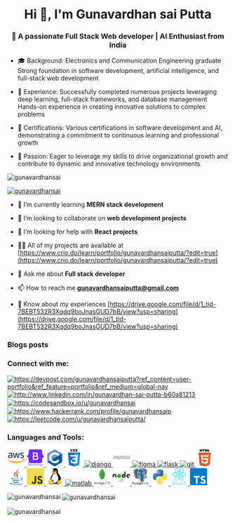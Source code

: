 <h1 align="center">Hi 👋, I'm Gunavardhan sai Putta</h1>
<h3 align="center"> 🚀 A passionate Full Stack Web developer | AI Enthusiast from India</h3>


- 🎓 Background:
Electronics and Communication Engineering graduate
Strong foundation in software development, artificial intelligence, and full-stack web development

- 💼 Experience:
Successfully completed numerous projects leveraging deep learning, full-stack frameworks, and database management
Hands-on experience in creating innovative solutions to complex problems

- 📜 Certifications:
Various certifications in software development and AI, demonstrating a commitment to continuous learning and professional growth

- 🌱 Passion:
Eager to leverage my skills to drive organizational growth and contribute to dynamic and innovative technology environments


<p align="left"> <img src="https://komarev.com/ghpvc/?username=gunavardhansai&label=Profile%20views&color=0e75b6&style=flat" alt="gunavardhansai" /> </p>

<p align="left"> <a href="https://github.com/ryo-ma/github-profile-trophy"><img src="https://github-profile-trophy.vercel.app/?username=gunavardhansai" alt="gunavardhansai" /></a> </p>

- 🌱 I’m currently learning **MERN stack development**

- 👯 I’m looking to collaborate on **web development projects**

- 🤝 I’m looking for help with **React projects**

- 👨‍💻 All of my projects are available at [https://www.crio.do/learn/portfolio/gunavardhansaiputta/?edit=true](https://www.crio.do/learn/portfolio/gunavardhansaiputta/?edit=true)

- 💬 Ask me about **Full stack developer**

- 📫 How to reach me **gunavardhansaiputta@gmail.com**

- 📄 Know about my experiences [https://drive.google.com/file/d/1_tid-7BEBT532R3Xqdq9boJnasGUD7bB/view?usp=sharing](https://drive.google.com/file/d/1_tid-7BEBT532R3Xqdq9boJnasGUD7bB/view?usp=sharing)

### Blogs posts
<!-- BLOG-POST-LIST:START -->
<!-- BLOG-POST-LIST:END -->

<h3 align="left">Connect with me:</h3>
<p align="left">
<a href="https://dev.to/https://devpost.com/gunavardhansaiputta?ref_content=user-portfolio&ref_feature=portfolio&ref_medium=global-nav" target="blank"><img align="center" src="https://raw.githubusercontent.com/rahuldkjain/github-profile-readme-generator/master/src/images/icons/Social/devto.svg" alt="https://devpost.com/gunavardhansaiputta?ref_content=user-portfolio&ref_feature=portfolio&ref_medium=global-nav" height="30" width="40" /></a>
<a href="https://linkedin.com/in/http://www.linkedin.com/in/gunavardhan-sai-putta-b60a81213" target="blank"><img align="center" src="https://raw.githubusercontent.com/rahuldkjain/github-profile-readme-generator/master/src/images/icons/Social/linked-in-alt.svg" alt="http://www.linkedin.com/in/gunavardhan-sai-putta-b60a81213" height="30" width="40" /></a>
<a href="https://codesandbox.com/https://codesandbox.io/u/gunavardhansai" target="blank"><img align="center" src="https://raw.githubusercontent.com/rahuldkjain/github-profile-readme-generator/master/src/images/icons/Social/codesandbox.svg" alt="https://codesandbox.io/u/gunavardhansai" height="30" width="40" /></a>
<a href="https://www.hackerrank.com/https://www.hackerrank.com/profile/gunavardhansaip" target="blank"><img align="center" src="https://raw.githubusercontent.com/rahuldkjain/github-profile-readme-generator/master/src/images/icons/Social/hackerrank.svg" alt="https://www.hackerrank.com/profile/gunavardhansaip" height="30" width="40" /></a>
<a href="https://www.leetcode.com/https://leetcode.com/u/gunavardhansaiputta/" target="blank"><img align="center" src="https://raw.githubusercontent.com/rahuldkjain/github-profile-readme-generator/master/src/images/icons/Social/leet-code.svg" alt="https://leetcode.com/u/gunavardhansaiputta/" height="30" width="40" /></a>
</p>

<h3 align="left">Languages and Tools:</h3>
<p align="left"> <a href="https://aws.amazon.com" target="_blank" rel="noreferrer"> <img src="https://raw.githubusercontent.com/devicons/devicon/master/icons/amazonwebservices/amazonwebservices-original-wordmark.svg" alt="aws" width="40" height="40"/> </a> <a href="https://getbootstrap.com" target="_blank" rel="noreferrer"> <img src="https://raw.githubusercontent.com/devicons/devicon/master/icons/bootstrap/bootstrap-plain-wordmark.svg" alt="bootstrap" width="40" height="40"/> </a> <a href="https://www.cprogramming.com/" target="_blank" rel="noreferrer"> <img src="https://raw.githubusercontent.com/devicons/devicon/master/icons/c/c-original.svg" alt="c" width="40" height="40"/> </a> <a href="https://www.w3schools.com/css/" target="_blank" rel="noreferrer"> <img src="https://raw.githubusercontent.com/devicons/devicon/master/icons/css3/css3-original-wordmark.svg" alt="css3" width="40" height="40"/> </a> <a href="https://www.djangoproject.com/" target="_blank" rel="noreferrer"> <img src="https://cdn.worldvectorlogo.com/logos/django.svg" alt="django" width="40" height="40"/> </a> <a href="https://expressjs.com" target="_blank" rel="noreferrer"> <img src="https://raw.githubusercontent.com/devicons/devicon/master/icons/express/express-original-wordmark.svg" alt="express" width="40" height="40"/> </a> <a href="https://www.figma.com/" target="_blank" rel="noreferrer"> <img src="https://www.vectorlogo.zone/logos/figma/figma-icon.svg" alt="figma" width="40" height="40"/> </a> <a href="https://flask.palletsprojects.com/" target="_blank" rel="noreferrer"> <img src="https://www.vectorlogo.zone/logos/pocoo_flask/pocoo_flask-icon.svg" alt="flask" width="40" height="40"/> </a> <a href="https://git-scm.com/" target="_blank" rel="noreferrer"> <img src="https://www.vectorlogo.zone/logos/git-scm/git-scm-icon.svg" alt="git" width="40" height="40"/> </a> <a href="https://www.w3.org/html/" target="_blank" rel="noreferrer"> <img src="https://raw.githubusercontent.com/devicons/devicon/master/icons/html5/html5-original-wordmark.svg" alt="html5" width="40" height="40"/> </a> <a href="https://www.java.com" target="_blank" rel="noreferrer"> <img src="https://raw.githubusercontent.com/devicons/devicon/master/icons/java/java-original.svg" alt="java" width="40" height="40"/> </a> <a href="https://developer.mozilla.org/en-US/docs/Web/JavaScript" target="_blank" rel="noreferrer"> <img src="https://raw.githubusercontent.com/devicons/devicon/master/icons/javascript/javascript-original.svg" alt="javascript" width="40" height="40"/> </a> <a href="https://www.linux.org/" target="_blank" rel="noreferrer"> <img src="https://raw.githubusercontent.com/devicons/devicon/master/icons/linux/linux-original.svg" alt="linux" width="40" height="40"/> </a> <a href="https://www.mathworks.com/" target="_blank" rel="noreferrer"> <img src="https://upload.wikimedia.org/wikipedia/commons/2/21/Matlab_Logo.png" alt="matlab" width="40" height="40"/> </a> <a href="https://www.mongodb.com/" target="_blank" rel="noreferrer"> <img src="https://raw.githubusercontent.com/devicons/devicon/master/icons/mongodb/mongodb-original-wordmark.svg" alt="mongodb" width="40" height="40"/> </a> <a href="https://nodejs.org" target="_blank" rel="noreferrer"> <img src="https://raw.githubusercontent.com/devicons/devicon/master/icons/nodejs/nodejs-original-wordmark.svg" alt="nodejs" width="40" height="40"/> </a> <a href="https://www.postgresql.org" target="_blank" rel="noreferrer"> <img src="https://raw.githubusercontent.com/devicons/devicon/master/icons/postgresql/postgresql-original-wordmark.svg" alt="postgresql" width="40" height="40"/> </a> <a href="https://www.python.org" target="_blank" rel="noreferrer"> <img src="https://raw.githubusercontent.com/devicons/devicon/master/icons/python/python-original.svg" alt="python" width="40" height="40"/> </a> <a href="https://reactjs.org/" target="_blank" rel="noreferrer"> <img src="https://raw.githubusercontent.com/devicons/devicon/master/icons/react/react-original-wordmark.svg" alt="react" width="40" height="40"/> </a> <a href="https://www.typescriptlang.org/" target="_blank" rel="noreferrer"> <img src="https://raw.githubusercontent.com/devicons/devicon/master/icons/typescript/typescript-original.svg" alt="typescript" width="40" height="40"/> </a> </p>

<p><img align="left" src="https://github-readme-stats.vercel.app/api/top-langs?username=gunavardhansai&show_icons=true&locale=en&layout=compact" alt="gunavardhansai" /></p>

<p>&nbsp;<img align="center" src="https://github-readme-stats.vercel.app/api?username=gunavardhansai&show_icons=true&locale=en" alt="gunavardhansai" /></p>

<p><img align="center" src="https://github-readme-streak-stats.herokuapp.com/?user=gunavardhansai&" alt="gunavardhansai" /></p>
